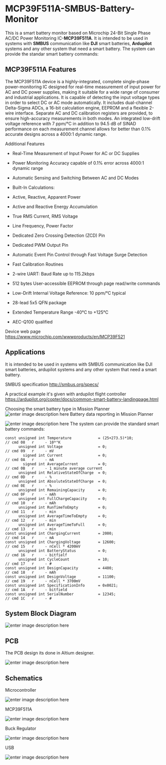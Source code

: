 # MCP39F511A-SMBUS-Battery-Monitor

This is a smart battery monitor based on Microchip 24-Bit Single Phase AC/DC Power Monitoring IC-**MCP39F511A**.
It is intended to be used in systems with **SMBUS** communication like **DJI** smart batteries, **Ardupilot** systems and any other system that need a smart battery.
The system can provide the standar smart battery commands:


## MCP39F511A Features


The MCP39F511A device is a highly-integrated, complete single-phase power-monitoring IC designed for real-time measurement of input power for AC and DC power supplies, making it suitable for a wide range of consumer and industrial applications. It is capable of detecting the input voltage types in order to select DC or AC mode automatically. It includes dual-channel Delta-Sigma ADCs, a 16-bit calculation engine, EEPROM and a flexible 2-wire interface. Separate AC and DC calibration registers are provided, to ensure high-accuracy measurements in both modes. An integrated low-drift voltage reference with 7 ppm/°C in addition to 94.5 dB of SINAD performance on each measurement channel allows for better than 0.1% accurate designs across a 4000:1 dynamic range.

Additional Features

-   Real-Time Measurement of Input Power for AC or DC Supplies
-   Power Monitoring Accuracy capable of 0.1% error across 4000:1 dynamic range
-   Automatic Sensing and Switching Between AC and DC Modes
-   Built-In Calculations:

-   Active, Reactive, Apparent Power
-   Active and Reactive Energy Accumulation
-   True RMS Current, RMS Voltage
-   Line Frequency, Power Factor

-   Dedicated Zero Crossing Detection (ZCD) Pin
-   Dedicated PWM Output Pin
-   Automatic Event Pin Control through Fast Voltage Surge Detection
-   Fast Calibration Routines
-   2-wire UART: Baud Rate up to 115.2kbps
-   512 bytes User-accessible EEPROM through page read/write commands
-   Low-Drift Internal Voltage Reference: 10 ppm/°C typical
-   28-lead 5x5 QFN package
-   Extended Temperature Range -40°C to +125°C
-   AEC-Q100 qualified

Device web page https://www.microchip.com/wwwproducts/en/MCP39F521

## Applications

   It is intended to be used in systems with SMBUS communication like DJI smart batteries, ardupilot systems and any other system that need a smart battery.
   
SMBUS specification http://smbus.org/specs/

A practical example it's given with ardupilot flight controller https://ardupilot.org/copter/docs/common-smart-battery-landingpage.html

Choosing the smart battery type in Mission Planner 
![enter image description here](https://lh3.googleusercontent.com/Nz-Pm1pWJTOUIaxA-z57OdngeumQ3byctwtXQpXhdJjJvFH2G75ZisiXTt_YqtdU_KT-H7r8BxtbJXsmjkfiC7dk_nBpC6IXZzAnMZEXXUMdKEmUa3rm-YRL7fMDNnnFpL4B_h-DdeFJD3oupeDf4Xo9g6Dn9DS2gAJ0pONZQpTh-VDq5p-k_-YIqCLixPxyzsFc_1xiJCDfkdUAY84rwKvuFDElOazsuFaVKV0OYDmp81ejp-FZe_ThhOaoDbhUK3veCs--ZQ04HXqB6wcP_gjUEn03-y1hBO-J8jzdc3NW5SWLbFloRVrCuE_Z4dpi4lbXtnajVtCz--DkNRfJn35n_iG8OE6iFba7EjcfYEl6NRTXY2O11-NxNzWuyFSxKlbdTLcmpHaBDyAThOB1OaTAIUaLeAW-yXNobNUMilDSiB7Rc8qEFtWbEncP-JZ5lQuWVdd9xRi5KGi0K-ZaL8leC5z2iDeEBrMUa4RmStFe_cKMEo2vfOeeFzlenm7YsotuGxmqYq859y3Np_nV0buwtyf7UizVAZ8er6XtD1JjNKFOalG4K1F4rl6ZHhaMYLripbNF4uViVaMyafElcr7H9fH7AwB1MeJp1bWUgWmZWsb3DcUdldw8J3FPW6YNFXn1ap8luLlEaPn9geQMB6E0DqHzDcmETp9U2jmAye3svp2CE77IcOm-HygEWqvwdtamlR5GBlN8k-47oyUWkofI=w1836-h530-no?authuser=0)
Battery data reporting in Mission Planner

![enter image description here](https://lh3.googleusercontent.com/hcL6z32l4YAc2mXp1lRe-uz-v7Su1y8u6KC85UWVEVa2h-mTP8tP8_Yr1OnQzo8a2IyKg1VMdzUMCdkijQlNhCU0yPWmhL33xeFpH7a7uBdMMz_tRICi-dvyxnP0DDylh35PQnCFl60mTG2XjByv4Qli2t6q900__D6xdWrOWyZQZdKO7zM_tFJhuQe06LKGHuJatR3tXRFOFjUtTWwS1DIstCho5Xoz_FHmOcj1dVUWz1azOfiUONmOsL_i_5rTZ7WTMRXeH9sP3GqeXYw1sPjtdb9DBtcg-om1B6oxMkscEvvuzQSTrLD-NZQRyu-2-7NognPl_X5dV5sD_S0Jai_J_aSO8NOHEJVnFFphHFaoQKyY15fqkSwAvkb8-c8YipZhLy75yid7pzNplYG0E-p7USjREm0Al7NKdbD5wIMpE1cv0AgFisqb7SkHwfYYluO2STIA-kzLQgiWZRKRG38QT0zo8B5esi76KOeh-uHfz7SQ7MU0d5Ln2dgTNY0b-8BjsTX0TIBBSyPbv4L0qBYSE3ME6PcoJj6SK71nKDl83wb6lgiEU1xNynSRFNRW7vpk_mDQLEjSemAyzN6C3FQizCwogOTMK9zaPpyH_K0KxfNqvc5UT8P0spnnQJPfTamQe6bQoc1ysl-6Wmv5NA-OSXF4PPYKZTu6CdivQMBtUmi3RDi1pf2AEfixdiAprrH7trKxJpnbQ4srLOLTSRKQ=w1834-h1268-no?authuser=0)
The system can provide the standard smart battery commands:

    const unsigned int Temperature            = (25+273.5)*10;                // cmd 08   r     - 10*°K
          unsigned int Voltage                = 0;                            // cmd 09   r     - mV
            signed int Current                = 0;                            // cmd 0A   r     - mA
            signed int AverageCurrent         = 0;                            // cmd 0B   r     - 1 minute average current
          unsigned int RelativeStateOfCharge  = 0;                            // cmd 0D   r     - %
          unsigned int AbsoluteStateOfCharge  = 0;                            // cmd 0E   r     - %
          unsigned int RemainingCapacity      = 0;                            // cmd 0F   r     - mAh
          unsigned int FullChargeCapacity     = 0;                            // cmd 10   r     - mAh
          unsigned int RunTimeToEmpty         = 0;                            // cmd 11   r     - min
          unsigned int AverageTimeToEmpty     = 0;                            // cmd 12   r     - min
          unsigned int AverageTimeToFull      = 0;                            // cmd 13   r     - min
    const unsigned int ChargingCurrent        = 2000;                         // cmd 14   r     - mA
    const unsigned int ChargingVoltage        = 12600;                        // cmd 15   r     - nCell * 4200mV
          unsigned int BatteryStatus          = 0;                            // cmd 16   r     - bitfielf
          unsigned int CycleCount             = 10;                           // cmd 17   r     - #
    const unsigned int DesignCapacity         = 4400;                         // cmd 18   r     - mAh
    const unsigned int DesignVoltage          = 11100;                        // cmd 19   r     - nCell * 3700mV
    const unsigned int SpecificationInfo      = 0x0021;                       // cmd 1A   r     - bitfield
    const unsigned int SerialNumber           = 12345;                        // cmd 1C   r     - #

## System Block Diagram 
![enter image description here](https://lh3.googleusercontent.com/Ajs4Ss-s_SY_vg1gdsJ8DbFhPhGjDxqMYIotm569ERTdCx_cEReyBe_HWLupvyjOGRlqoD9Ul5bQ8LuA698H6Se84HqwQEdDTN9Sdsk1G624Zdl-RVLGw9s5iTjj1ITvmpeUx91WOmb2y3VhPDoipn4uyRgAg6xM59yk3ctaNa4QXnn5AknZnZsWo4LiCJhTfB5F9zHgW6ATDOsCwxx8Yl6alFGKFc5GKpQ4mz-GaqvMsJgMKhJhe2FZMOAUzJL81ue5z3eXkevHsdv1qiwwSMR2HyZknU4IOdvDqN6m_vzB9WgZZyo74CmtkKtV1KgBmnS2tTNmYNSW96gMtTp7jqDawp3l9Pxp-xio7qA3AkQsDSp554zNL2BoYggXR8BHVpRp726YylUQma3Dni85I7_bxYPr-U-GJyAn-q-FBT7QtJZl5uQzxo5UmFMY3R2q1IT-JpXZv9B86DEp64pyeJQmkOKxFPAbO5EAXFEhk7lQLnp-xy3uGmfiWxeKXYc-lyilW8h99tJlwSxaws-O5BoWst9b0WQKj3S-T1gyO6zyDaAIhEtBhDtysGhRN6Sk8TXvW_NsinWG4QW74Ia_PLbq0hNbdnuZEjiuIBbO-kr5wQfSHXkmF_kv1TnlSJ26-dGyyiDEkEvhAJyVwxuDwoZavT9_37U_sjdMnVS6S8qiqAZuYTf9lOah5VRhc3LttWwjIBopvWvfeCpzYmSAW_ax=w1055-h808-no?authuser=0)

## PCB

The PCB design its done in Altium designer.

![enter image description here](https://lh3.googleusercontent.com/Inny6Rmvvf0m7qI5NzU4f-6bc4WiuC_tW0TJT-wi3_VeKG1nn7TIgDNy4kCZNQuXjgsIBpZeTB_FxmBoI4RloEczqI8ZF5iHU1IWLeGLQN7i9x_bajdC9R54vAHWiUMYzg8N9qbkvoBzFDQcEqKUZttaTfVJN2GFjP1ZiV5KQ7LautGzyS0qeRmKqKJtJkxkT5-gsmcvmUxoEw0tm6syPitnR0MN0PGUP9r01ozemO-JS6V6NV_FJS0d-4Kz3zjmrA6jkpK5ReXr_uGfcAGlGXRt02loo2mbVI_ZL4kHQwP3eAOnxz6EOzmyDwtW6bjm6NvaRXlJ3rKsoIOJhGolH0s4-Z-uZc89oMOy0ck9Oz4TPrPP_MiNWRMcF16M-2ZuLLysi8o4kbqnHw40vNUrgjQHTQTQ_da0aB5saOhglsN-ifu0dg5DnDTJ6dvyasGPixPBfU0bLjVa61xWQhEhq2Fblyqid-zV5QNJ60OX27c6_8idUUEDptB7be9dfE62gTG0GF8BapZfAtnQBvwR9lGLIXwRi9pvq4yVGH21567V4AE5vw07MAIErqIsrVUcWSUDtueVocSwyizqIX5hYU2luGurq2PiK7ayoGM5L-IKYEmEu0vQBjFs7kELH6Rml59u3bKCyTOD9WKHzUJ4dlIfc0j48A6MQ0Iw3NENY5PAz7mirUMMpPSLrKI5LZB6qpvQXv-0Q6Syn04t4otKG7Z7=w1176-h850-no?authuser=0)

## Schematics
Microcontroller

![enter image description here](https://lh3.googleusercontent.com/mSzP7UsCJ-I1wtHEh31xxDW4gVl6GFHgebOBKciEZVFpPPXRAUbkpExHZWhTk8EMTdNuoJgXLgYo6xoNQa0jmwH8--gCtyMGX1775qpx-YiO80Rn3pq7rpd_Ckj_UxwUKTF-6f2mpWWj86FpqvNTYPcsQeqf7HOXHYqJ6jPhNUhK5_n0lqXcrEL82m1dIYZ3g5nmws4L2BrYNKWv5veKXrUbyfuvi8cFwaaFVTtWIjIbYvMqveechPfYSm7bxTQljnWBcOfhsUhQckiqrI4nzsyLbzXMmKL_G7vGiIhNlCeZ5SNlEE3SQXjweIunII8sl9ORiMssU9KEW7p_qqqQ5Ap-8xpteJxnnA_gTb8Tm7z36rreaXDSbKTRDatWzDGvvDgZ0ixW3rBv889DtG2e-qq8ydhrsf9QSUcvVN9Q9gUtmRky2MhTq-Nsr0i5hs_Yk-KB17zMpO8xDb2WTGK3cj-oFsc4tgJ8scdM8g1QGGGM9p-UUdbet_nvV5skuFMTF4US3bM6--IkLced9AozEVEbt1bDB_7kWYXwSwlM9HmU2cbbElPsIJKNOfZIIUw3jJnJBN6XGrWKxR4qKbnGUM4LYg4l7H-_96HjXq2KPoc1cF8mTKakyijfJ8nsMnl0rMCR8fT6lBwB1I6EQOemr3ryUqRmf4QeZAlUWiR0Dv5A4024yEGmfg8FLKwekpzM6cp5EnETyo0YdRn7gbTxj2y-=w1918-h1373-no?authuser=0)

MCP39F511A

![enter image description here](https://lh3.googleusercontent.com/71c8oBwLsAw3XT1_llCBbGCrN1vHdI6WyFuoPbn-n6hjH4qT6ILGn9BV-Au-fF9diRwI35YrsSBMYYvXuIxJgCC8dq43H4qciqMhepObRPCbxDSPZNHNLKcdOsivBCWZ0nG9gf40MIak2imfClUkM-1lAOGv8q2kXlkWNcYT_9cK0_JBJezKHLTUZyWRXvWmj_GTYzRdhcB-7upScwjt-Cgn2_lq-30iSD-xc46xCy00rQa3NFlVAeiphWEmKYKFq_3n-J61pa7MVzj3k8YzO6PjLSBoVjQ9ITV6VsQNxZsNsCtMvnliIOlXgcZwrRxlWmCr7GJOpSWHdtXbt1DwoTEmSN07sRXPHRipHww3QuwUI2OVgqg48d1AR1XkS9K1QRGg_n89-5XNI71qq2tyObMF3vlkMjVZt4IJzF_NuIC7agfyMP3VLMQvl6t0hu7pivF0fTANVHaYl34Acv1pf2P46zFLfE6erxrGnU7KG8AMShHlOwfxwMEvuxMBNqr9GUptMglyUfso5aW2tKJTxKbCnWglpo5hWDPfntF-XsjKTm-uvZtKE3X368FnIy-BBqodXNUO82dy5mtRKHHZeX0nlatHaKzOQRUM53l-jezDoN1JD7vCpEtO39NSbXP2y5H3IvFKXBQkiQXDRz-nvqQ-G6-py0AQPdNsMaxTf2tt_n16cSutcxG8LF806FfZQ2WWerKyLc2Qv5gx9u1LsFcV=w1918-h1375-no?authuser=0)

Buck Regulator

![enter image description here](https://lh3.googleusercontent.com/lH8DM5jS4BXGPEp0QIvl26y2gZUje-eEBmMFG8CgeBm88_XuwIzL-nIn7Gzsk-F6_3RBXAXVbVVLbWe3M0-JQ1BdU9TyxjmjfL7ouXD6EZh3PTCLSpRD4SpUnLubJn2u5UFkBQPxGRd4mHOuOe0I-SMRLkcGwbTQx7JeMcj6HI6uWe2hhgKdwzlb4ZSsjaAH2jKcWKFHg8duhxxWUrfSd5dum8F7tMCakaaQSLnyczTRqoNIsGYgxojjsBp7BFj_VeJpw3JZBbaaPCeihrL5S3xCfkaxIyGe08TzWx3EEjhG7FW1FLJmr9Ayr-OV5Fl8F6z2SU5kG_eNeRAiyMf_FPv5aBRngazhM0BQnRpC3el_d3ZPkE1DZqyhXskKWwk8jqUiXqqCyFKVgr1BINSTK7KfiF23YZGbxTf4LuCpt_VnXesbdqQZDRFWpvFLtrqGoSP8EvE_4TAJbFORl3Kzdx0A4oZXLPzyMV5JDtMLcg9ag3Qqr-ECv7hlRNBGVuV42fKtwQ4q-_cLXWOjMEScJRHoXlHfdib-PlEyDVSyh86sNp5klbdLpo_wbn51mfRyKXPRjRacf0HXZF9ZZZgklYh71Ti3fwV1AO2v2K5C3OCx_IeK_i5rXSeKyxZeASdsi3wcuJLmwd3sgTeWf3tpjCGRsRlOhAzE_cNX8JTzl2eNZWhW1UIirmRRq81OogelB5itpxNGomD7Enyjb3BRTHmV=w1918-h1373-no?authuser=0)

USB

![enter image description here](https://lh3.googleusercontent.com/ugu8F4XXiFtFv5B0ALNKV4AjYkGEJDQxnEPIVAB0IsprMNA4bGxa1g-pOeKcoQztqXcbMCoYrcgxmJZqSji_EtLFSNfn1Bbnv96xwVFSP9xakOV6b0vIyeb1npgRJmGsWR6SgTpbmoTHSKTMxT4hAUYHWya9XVHJb8NqZIDUkJy6oa9ScGLJoziDOJlT1syguJFHdOJMiiPkWxuEd_af0_WSnyU9-Z9D0YnTI9qbsKl-JAEVSunWlAXibp1-dYfGOpXOuqWNull_p-MoKvId3YQXJWtq4OE1493BlUKCaNpf_M3UfTW73HIpTXXD6uZb43fgnq0K6CUabj2KODzuCSUy7_2eR2ZpHd0cNAR2TDv4WqPLkUnM1fBgBL3Zg4cNMH2syaOHL1zwgZ1u9Oi8J2ammR1brc1HWfQhU9y2Clff8gIiPVubssk_tmGhLzvLVCVbPj0LCkr1D6mh-9VR2UheYG4p9vu2WWyMR34R_YJAUPohIR4Mt-S46-0GPnNe7lm-hMs8NM5XxooNLzIbh41qKblt9CJX-yuJb6SL7mdHNvR_JRl6TlpXQPX7j2z_WL18WaqWT_oHhTxYXmEq1weUYWcAoHKJqQtJSYLQEgEgQ99gUdzW7mas8GG8-E8mO0N_DkXJwtGC--JhS-BC1S4H5LPwzDmqGQGuOPajXpKAWramIGpH4J4xuPqzjMyIwZL6JvVP3S_NpeSWBE9gzOdJ=w1918-h1370-no?authuser=0)

